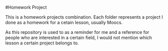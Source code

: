 #Homework Project 

This is a homework projects combination. Each folder represents a project I done as a homework for a cetain lesson, usually Moocs. 

As this repository is used to as a reminder for me and a reference for people who are interested in a certain field, I would not mention which lesson a certain project belongs to.

